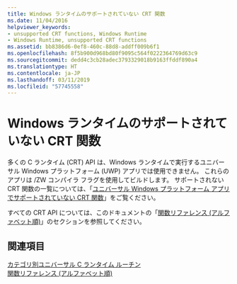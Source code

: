 ```yaml
---
title: Windows ランタイムのサポートされていない CRT 関数
ms.date: 11/04/2016
helpviewer_keywords:
- unsupported CRT functions, Windows Runtime
- Windows Runtime, unsupported CRT functions
ms.assetid: bb8386d6-0ef8-460c-88d8-addff009b6f1
ms.openlocfilehash: 8f5b900d968bd80f9095c564f0222364769d63c9
ms.sourcegitcommit: dedd4c3cb28adec3793329018b9163ffddf890a4
ms.translationtype: HT
ms.contentlocale: ja-JP
ms.lasthandoff: 03/11/2019
ms.locfileid: "57745558"
---
```

# <a name="windows-runtime-unsupported-crt-functions"></a>Windows ランタイムのサポートされていない CRT 関数

多くの C ランタイム (CRT) API は、Windows ランタイムで実行するユニバーサル Windows プラットフォーム (UWP) アプリでは使用できません。 これらのアプリは /ZW コンパイラ フラグを使用してビルドします。 サポートされない CRT 関数の一覧については、「[ユニバーサル Windows プラットフォーム アプリでサポートされていない CRT 関数](../cppcx/crt-functions-not-supported-in-universal-windows-platform-apps.md)」をご覧ください。

すべての CRT API については、このドキュメントの「[関数リファレンス (アルファベット順)](../c-runtime-library/reference/crt-alphabetical-function-reference.md)」のセクションを参照してください。

## <a name="see-also"></a>関連項目

[カテゴリ別ユニバーサル C ランタイム ルーチン](../c-runtime-library/run-time-routines-by-category.md)<br/>
[関数リファレンス (アルファベット順)](../c-runtime-library/reference/crt-alphabetical-function-reference.md)<br/>
